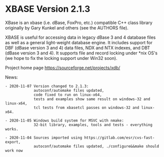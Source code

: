 # XBASE Version 2.1.3

XBase is an xbase (i.e. dBase, FoxPro, etc.) compatible C++ class library 
originally by Gary Kunkel and others (see the AUTHORS file).

XBASE is useful for accessing data in legacy dBase 3 and 4 database files as
well as a general light-weight database engine.  It includes support for
DBF (dBase version 3 and 4) data files, NDX and NTX indexes, and DBT 
(dBase version 3 and 4).  It supports file and record locking under *nix
OS's (we hope to fix the locking support under Win32 soon).


Project home page https://sourceforge.net/projects/xdb/

News:
    
    - 2020-11-07 Version changed to 2.1.3:
                 autoconf/automake files updated,
                 code fixed to run on linux-x64, 
                 tests and examples show same result on windows-32 and linux-x64,
                 tcl tests from xbasetcl passes on windows-32 and linux-x64.

    - 2020-11-05 Windows build system for MSVC with nmake:
                 32-bit library, examples, tools and tests - everything works.
                 
    - 2020-11-04 Sources imported using https://gitlab.com/esr/cvs-fast-export,
                 autoconf/automake files updated, ./configure&&make should work now
